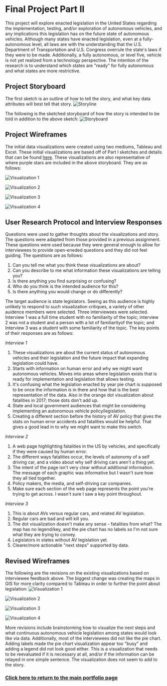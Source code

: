 # **Final Project Part II**
This project will explore enacted legislation in the United States regarding the implementation, testing, and/or exploration of autonomous vehicles, and any implications this legislation has on the future state of autonomous vehicles. Although many states have enacted legislation, even at a fully-autonomous level, all laws are with the understanding that the U.S. Department of Transportation and U.S. Congress overrule the state's laws if they were to be made. Additionally, a fully autonomous, or level five, vehicle is not yet realized from a technology perspective. The intention of the research is to understand which states are "ready" for fully autonomous and what states are more restrictive.

## **Project Storyboard** 
The first sketch is an outline of how to tell the story, and what key data attributes will best tell that story.
![Storyline](/IMG_0224.jpg)

The following is the sketched storyboard of how the story is intended to be told in addition to the above sketch:
![Storyboard](/IMG_0244.jpg)

## **Project Wireframes** 
The initial data visualizations were created using two mediums, Tableau and Excel. These initial visualizations are based off of Part I sketches and details that can be found [here](/FinalProject_PartI.md). These visualizations are also representative of where purple stars are included in the above storyboard. They are as follows:

![Visualization 1](/IMG_0215.png)

![Visualization 2](/Sheet_4.png)

![Visualization 3](/Sheet_5.png)

![Visualization 4](/Sheet_2_(2).png)


## **User Research Protocol and Interview Responses** 
Questions were used to gather thoughts about the visualizations and story. The questions were adapted from those provided in a previous assignment. These questions were used because they were general enough to allow for interviewees to provide open-eneded questions and they did not feel guiding. The questions are as follows:
1. Can you tell me what you think these visualizations are about?
2. Can you describe to me what information these visualizations are telling you?
3. Is there anything you find surprising or confusing?
4. Who do you think is the intended audience for this?
5. Is there anything you would change or do differently?

The target audience is state legislators. Seeing as this audience is highly unlikely to respond to such visualization critiques, a variety of other auidence members were selected. Three interviewees were selected. Interview 1 was a full time student with no familiarity of the topic; interview 2 was not a student and a person with a lot of familiarityof the topic; and Interview 3 was a student with some familiarity of the topic. The key points of their responses are as follows:

*Interview 1*
1. These visualizations are about the current status of autonomous vehicles and their legislation and the future impact that expanding legislation could have. 
2. Starts with information on human error and why we might want autonomous vehicles. Moves into areas where legislation exists that is ready for implementation and legislation that allows testing. 
3. It's confusing what the legislation enacted by year pie chart is supposed to be once the information is in there and how that is the best representation of the data. Also in the orange dot visualization about fatalities in 2017; those dots don't add up. 
4. State and local government audiences that might be considering implementing an autonomous vehicle policy/legislation.
5. Creating a different section before the history of AV policy that gives the stats on human error accidents and fatalities would be helpful. That gives a good lead in to why we might want to make this switch. 

*Interview 2*
1. A web page highlighting fatalities in the US by vehicles, and specifically if they were caused by human error.
2. The different ways fatalities occur, the levels of autonomy of a self driving car, and a video about why self driving cars aren't a thing yet.
3. The intent of the page isn't very clear without additional information. The message of each graphic was informative but I wasn't sure how they all tied together.
4. Policy makers, the media, and self-driving car companies.
5. Make sure each section of the web page represents the point you're trying to get across. I wasn't sure I saw a key point throughout.

*Interview 3*
1. This is about AVs versus regular cars, and related AV legislation.
2. Regular cars are bad and will kill you.
3. The dot visualization doesn't make any sense - fatalities from what? The map has no legend/key, and the pie chart has no labels so I'm not sure what they are trying to convey.
4. Legislators in states without AV legislation yet.
5. Clearer/more actionable "next steps" supported by data.

## **Revised Wireframes**
The following are the revisions on the existing visualizations based on interviewee feedback above. The biggest change was creating the maps in GIS for more clarity compared to Tableau in order to further the point about legislation:
![Visualization 1](/Deaths1.png)

![Visualization 2](/Map1.png)

![Visualization 3](/Map2.png)

![Visualization 4](/Map3.png)

More revisions include brainstorming how to visualize the next steps and what continuous autonomous vehicle legislation among states would look like via data. Additionally, most of the interviewees did not like the pie chart. Adding labels made the pie chart visualization appear too "busy" and adding a legend did not look good either. This is a visualization that needs to be reevaluated if it is necessary at all, and/or if the information can be relayed in one simple sentence. The visualization does not seem to add to the story.

### [Click here to return to the main portfolio page](https://tburandt01.github.io/Burandt_Portfolio/)
